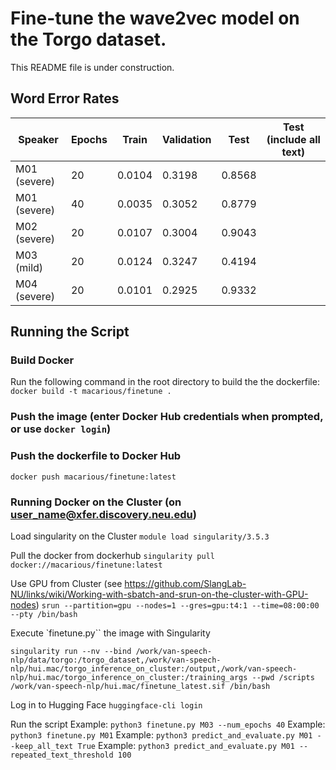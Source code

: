 # Fine-tune the wave2vec model on the Torgo dataset.
This README file is under construction.

## Word Error Rates
| Speaker | Epochs | Train | Validation | Test | Test (include all text) |
|---------|--------|-------|------------|------|-----------------|
| M01 (severe) | 20 | 0.0104 | 0.3198 | 0.8568 |        |
| M01 (severe) | 40 | 0.0035 | 0.3052 | 0.8779 |        |
| M02 (severe) | 20 | 0.0107 | 0.3004 | 0.9043 |        |
| M03 (mild)   | 20 | 0.0124 | 0.3247 | 0.4194 |        |
| M04 (severe) | 20 | 0.0101 | 0.2925 | 0.9332 |        |

## Running the Script
### Build Docker
Run the following command in the root directory to build the the dockerfile:
`docker build -t macarious/finetune .`

### Push the image (enter Docker Hub credentials when prompted, or use `docker login`)

### Push the dockerfile to Docker Hub
`docker push macarious/finetune:latest`

### Running Docker on the Cluster (on user_name@xfer.discovery.neu.edu)
Load singularity on the Cluster
`module load singularity/3.5.3`

Pull the docker from dockerhub
`singularity pull docker://macarious/finetune:latest`

Use GPU from Cluster
(see https://github.com/SlangLab-NU/links/wiki/Working-with-sbatch-and-srun-on-the-cluster-with-GPU-nodes)
`srun --partition=gpu --nodes=1 --gres=gpu:t4:1 --time=08:00:00 --pty /bin/bash`

Execute `finetune.py`` the image with Singularity
```
singularity run --nv --bind /work/van-speech-nlp/data/torgo:/torgo_dataset,/work/van-speech-nlp/hui.mac/torgo_inference_on_cluster:/output,/work/van-speech-nlp/hui.mac/torgo_inference_on_cluster:/training_args --pwd /scripts /work/van-speech-nlp/hui.mac/finetune_latest.sif /bin/bash
```

Log in to Hugging Face
`huggingface-cli login`

Run the script
Example: `python3 finetune.py M03 --num_epochs 40`
Example: `python3 finetune.py M01`
Example: `python3 predict_and_evaluate.py M01 --keep_all_text True`
Example: `python3 predict_and_evaluate.py M01 --repeated_text_threshold 100`
